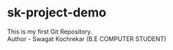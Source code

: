 # sk-project-demo
This is my first Git Repository.
<br>
Author - Swagat Kochrekar (B.E COMPUTER STUDENT)
